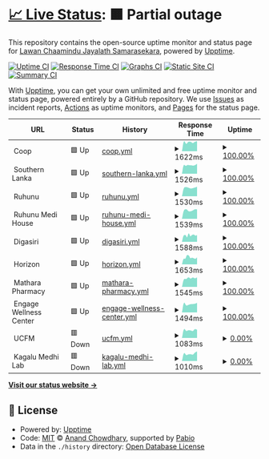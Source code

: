 # [📈 Live Status](https://DARKDRAGON-LK.github.io/ServerMonitor): <!--live status--> **🟧 Partial outage**

This repository contains the open-source uptime monitor and status page for [Lawan Chaamindu Jayalath Samarasekara](lawanchaamindu.live), powered by [Upptime](https://github.com/upptime/upptime).

[![Uptime CI](https://github.com/DARKDRAGON-LK/ServerMonitor/workflows/Uptime%20CI/badge.svg)](https://github.com/DARKDRAGON-LK/ServerMonitor/actions?query=workflow%3A%22Uptime+CI%22)
[![Response Time CI](https://github.com/DARKDRAGON-LK/ServerMonitor/workflows/Response%20Time%20CI/badge.svg)](https://github.com/DARKDRAGON-LK/ServerMonitor/actions?query=workflow%3A%22Response+Time+CI%22)
[![Graphs CI](https://github.com/DARKDRAGON-LK/ServerMonitor/workflows/Graphs%20CI/badge.svg)](https://github.com/DARKDRAGON-LK/ServerMonitor/actions?query=workflow%3A%22Graphs+CI%22)
[![Static Site CI](https://github.com/DARKDRAGON-LK/ServerMonitor/workflows/Static%20Site%20CI/badge.svg)](https://github.com/DARKDRAGON-LK/ServerMonitor/actions?query=workflow%3A%22Static+Site+CI%22)
[![Summary CI](https://github.com/DARKDRAGON-LK/ServerMonitor/workflows/Summary%20CI/badge.svg)](https://github.com/DARKDRAGON-LK/ServerMonitor/actions?query=workflow%3A%22Summary+CI%22)

With [Upptime](https://upptime.js.org), you can get your own unlimited and free uptime monitor and status page, powered entirely by a GitHub repository. We use [Issues](https://github.com/DARKDRAGON-LK/ServerMonitor/issues) as incident reports, [Actions](https://github.com/DARKDRAGON-LK/ServerMonitor/actions) as uptime monitors, and [Pages](https://DARKDRAGON-LK.github.io/ServerMonitor) for the status page.

<!--start: status pages-->
<!-- This summary is generated by Upptime (https://github.com/upptime/upptime) -->
<!-- Do not edit this manually, your changes will be overwritten -->
<!-- prettier-ignore -->
| URL | Status | History | Response Time | Uptime |
| --- | ------ | ------- | ------------- | ------ |
| <img alt="" src="https://icons.duckduckgo.com/ip3/null.ico" height="13"> Coop | 🟩 Up | [coop.yml](https://github.com/DARKDRAGON-LK/ServerMonitor/commits/HEAD/history/coop.yml) | <details><summary><img alt="Response time graph" src="./graphs/coop/response-time-week.png" height="20"> 1622ms</summary><br><a href="https://DARKDRAGON-LK.github.io/ServerMonitor/history/coop"><img alt="Response time 1462" src="https://img.shields.io/endpoint?url=https%3A%2F%2Fraw.githubusercontent.com%2FDARKDRAGON-LK%2FServerMonitor%2FHEAD%2Fapi%2Fcoop%2Fresponse-time.json"></a><br><a href="https://DARKDRAGON-LK.github.io/ServerMonitor/history/coop"><img alt="24-hour response time 1798" src="https://img.shields.io/endpoint?url=https%3A%2F%2Fraw.githubusercontent.com%2FDARKDRAGON-LK%2FServerMonitor%2FHEAD%2Fapi%2Fcoop%2Fresponse-time-day.json"></a><br><a href="https://DARKDRAGON-LK.github.io/ServerMonitor/history/coop"><img alt="7-day response time 1622" src="https://img.shields.io/endpoint?url=https%3A%2F%2Fraw.githubusercontent.com%2FDARKDRAGON-LK%2FServerMonitor%2FHEAD%2Fapi%2Fcoop%2Fresponse-time-week.json"></a><br><a href="https://DARKDRAGON-LK.github.io/ServerMonitor/history/coop"><img alt="30-day response time 1537" src="https://img.shields.io/endpoint?url=https%3A%2F%2Fraw.githubusercontent.com%2FDARKDRAGON-LK%2FServerMonitor%2FHEAD%2Fapi%2Fcoop%2Fresponse-time-month.json"></a><br><a href="https://DARKDRAGON-LK.github.io/ServerMonitor/history/coop"><img alt="1-year response time 1462" src="https://img.shields.io/endpoint?url=https%3A%2F%2Fraw.githubusercontent.com%2FDARKDRAGON-LK%2FServerMonitor%2FHEAD%2Fapi%2Fcoop%2Fresponse-time-year.json"></a></details> | <details><summary><a href="https://DARKDRAGON-LK.github.io/ServerMonitor/history/coop">100.00%</a></summary><a href="https://DARKDRAGON-LK.github.io/ServerMonitor/history/coop"><img alt="All-time uptime 99.87%" src="https://img.shields.io/endpoint?url=https%3A%2F%2Fraw.githubusercontent.com%2FDARKDRAGON-LK%2FServerMonitor%2FHEAD%2Fapi%2Fcoop%2Fuptime.json"></a><br><a href="https://DARKDRAGON-LK.github.io/ServerMonitor/history/coop"><img alt="24-hour uptime 100.00%" src="https://img.shields.io/endpoint?url=https%3A%2F%2Fraw.githubusercontent.com%2FDARKDRAGON-LK%2FServerMonitor%2FHEAD%2Fapi%2Fcoop%2Fuptime-day.json"></a><br><a href="https://DARKDRAGON-LK.github.io/ServerMonitor/history/coop"><img alt="7-day uptime 100.00%" src="https://img.shields.io/endpoint?url=https%3A%2F%2Fraw.githubusercontent.com%2FDARKDRAGON-LK%2FServerMonitor%2FHEAD%2Fapi%2Fcoop%2Fuptime-week.json"></a><br><a href="https://DARKDRAGON-LK.github.io/ServerMonitor/history/coop"><img alt="30-day uptime 99.83%" src="https://img.shields.io/endpoint?url=https%3A%2F%2Fraw.githubusercontent.com%2FDARKDRAGON-LK%2FServerMonitor%2FHEAD%2Fapi%2Fcoop%2Fuptime-month.json"></a><br><a href="https://DARKDRAGON-LK.github.io/ServerMonitor/history/coop"><img alt="1-year uptime 99.87%" src="https://img.shields.io/endpoint?url=https%3A%2F%2Fraw.githubusercontent.com%2FDARKDRAGON-LK%2FServerMonitor%2FHEAD%2Fapi%2Fcoop%2Fuptime-year.json"></a></details>
| <img alt="" src="https://icons.duckduckgo.com/ip3/null.ico" height="13"> Southern Lanka | 🟩 Up | [southern-lanka.yml](https://github.com/DARKDRAGON-LK/ServerMonitor/commits/HEAD/history/southern-lanka.yml) | <details><summary><img alt="Response time graph" src="./graphs/southern-lanka/response-time-week.png" height="20"> 1526ms</summary><br><a href="https://DARKDRAGON-LK.github.io/ServerMonitor/history/southern-lanka"><img alt="Response time 1529" src="https://img.shields.io/endpoint?url=https%3A%2F%2Fraw.githubusercontent.com%2FDARKDRAGON-LK%2FServerMonitor%2FHEAD%2Fapi%2Fsouthern-lanka%2Fresponse-time.json"></a><br><a href="https://DARKDRAGON-LK.github.io/ServerMonitor/history/southern-lanka"><img alt="24-hour response time 1764" src="https://img.shields.io/endpoint?url=https%3A%2F%2Fraw.githubusercontent.com%2FDARKDRAGON-LK%2FServerMonitor%2FHEAD%2Fapi%2Fsouthern-lanka%2Fresponse-time-day.json"></a><br><a href="https://DARKDRAGON-LK.github.io/ServerMonitor/history/southern-lanka"><img alt="7-day response time 1526" src="https://img.shields.io/endpoint?url=https%3A%2F%2Fraw.githubusercontent.com%2FDARKDRAGON-LK%2FServerMonitor%2FHEAD%2Fapi%2Fsouthern-lanka%2Fresponse-time-week.json"></a><br><a href="https://DARKDRAGON-LK.github.io/ServerMonitor/history/southern-lanka"><img alt="30-day response time 1566" src="https://img.shields.io/endpoint?url=https%3A%2F%2Fraw.githubusercontent.com%2FDARKDRAGON-LK%2FServerMonitor%2FHEAD%2Fapi%2Fsouthern-lanka%2Fresponse-time-month.json"></a><br><a href="https://DARKDRAGON-LK.github.io/ServerMonitor/history/southern-lanka"><img alt="1-year response time 1529" src="https://img.shields.io/endpoint?url=https%3A%2F%2Fraw.githubusercontent.com%2FDARKDRAGON-LK%2FServerMonitor%2FHEAD%2Fapi%2Fsouthern-lanka%2Fresponse-time-year.json"></a></details> | <details><summary><a href="https://DARKDRAGON-LK.github.io/ServerMonitor/history/southern-lanka">100.00%</a></summary><a href="https://DARKDRAGON-LK.github.io/ServerMonitor/history/southern-lanka"><img alt="All-time uptime 99.79%" src="https://img.shields.io/endpoint?url=https%3A%2F%2Fraw.githubusercontent.com%2FDARKDRAGON-LK%2FServerMonitor%2FHEAD%2Fapi%2Fsouthern-lanka%2Fuptime.json"></a><br><a href="https://DARKDRAGON-LK.github.io/ServerMonitor/history/southern-lanka"><img alt="24-hour uptime 100.00%" src="https://img.shields.io/endpoint?url=https%3A%2F%2Fraw.githubusercontent.com%2FDARKDRAGON-LK%2FServerMonitor%2FHEAD%2Fapi%2Fsouthern-lanka%2Fuptime-day.json"></a><br><a href="https://DARKDRAGON-LK.github.io/ServerMonitor/history/southern-lanka"><img alt="7-day uptime 100.00%" src="https://img.shields.io/endpoint?url=https%3A%2F%2Fraw.githubusercontent.com%2FDARKDRAGON-LK%2FServerMonitor%2FHEAD%2Fapi%2Fsouthern-lanka%2Fuptime-week.json"></a><br><a href="https://DARKDRAGON-LK.github.io/ServerMonitor/history/southern-lanka"><img alt="30-day uptime 99.95%" src="https://img.shields.io/endpoint?url=https%3A%2F%2Fraw.githubusercontent.com%2FDARKDRAGON-LK%2FServerMonitor%2FHEAD%2Fapi%2Fsouthern-lanka%2Fuptime-month.json"></a><br><a href="https://DARKDRAGON-LK.github.io/ServerMonitor/history/southern-lanka"><img alt="1-year uptime 99.79%" src="https://img.shields.io/endpoint?url=https%3A%2F%2Fraw.githubusercontent.com%2FDARKDRAGON-LK%2FServerMonitor%2FHEAD%2Fapi%2Fsouthern-lanka%2Fuptime-year.json"></a></details>
| <img alt="" src="https://icons.duckduckgo.com/ip3/null.ico" height="13"> Ruhunu | 🟩 Up | [ruhunu.yml](https://github.com/DARKDRAGON-LK/ServerMonitor/commits/HEAD/history/ruhunu.yml) | <details><summary><img alt="Response time graph" src="./graphs/ruhunu/response-time-week.png" height="20"> 1530ms</summary><br><a href="https://DARKDRAGON-LK.github.io/ServerMonitor/history/ruhunu"><img alt="Response time 1645" src="https://img.shields.io/endpoint?url=https%3A%2F%2Fraw.githubusercontent.com%2FDARKDRAGON-LK%2FServerMonitor%2FHEAD%2Fapi%2Fruhunu%2Fresponse-time.json"></a><br><a href="https://DARKDRAGON-LK.github.io/ServerMonitor/history/ruhunu"><img alt="24-hour response time 1698" src="https://img.shields.io/endpoint?url=https%3A%2F%2Fraw.githubusercontent.com%2FDARKDRAGON-LK%2FServerMonitor%2FHEAD%2Fapi%2Fruhunu%2Fresponse-time-day.json"></a><br><a href="https://DARKDRAGON-LK.github.io/ServerMonitor/history/ruhunu"><img alt="7-day response time 1530" src="https://img.shields.io/endpoint?url=https%3A%2F%2Fraw.githubusercontent.com%2FDARKDRAGON-LK%2FServerMonitor%2FHEAD%2Fapi%2Fruhunu%2Fresponse-time-week.json"></a><br><a href="https://DARKDRAGON-LK.github.io/ServerMonitor/history/ruhunu"><img alt="30-day response time 2076" src="https://img.shields.io/endpoint?url=https%3A%2F%2Fraw.githubusercontent.com%2FDARKDRAGON-LK%2FServerMonitor%2FHEAD%2Fapi%2Fruhunu%2Fresponse-time-month.json"></a><br><a href="https://DARKDRAGON-LK.github.io/ServerMonitor/history/ruhunu"><img alt="1-year response time 1645" src="https://img.shields.io/endpoint?url=https%3A%2F%2Fraw.githubusercontent.com%2FDARKDRAGON-LK%2FServerMonitor%2FHEAD%2Fapi%2Fruhunu%2Fresponse-time-year.json"></a></details> | <details><summary><a href="https://DARKDRAGON-LK.github.io/ServerMonitor/history/ruhunu">100.00%</a></summary><a href="https://DARKDRAGON-LK.github.io/ServerMonitor/history/ruhunu"><img alt="All-time uptime 99.91%" src="https://img.shields.io/endpoint?url=https%3A%2F%2Fraw.githubusercontent.com%2FDARKDRAGON-LK%2FServerMonitor%2FHEAD%2Fapi%2Fruhunu%2Fuptime.json"></a><br><a href="https://DARKDRAGON-LK.github.io/ServerMonitor/history/ruhunu"><img alt="24-hour uptime 100.00%" src="https://img.shields.io/endpoint?url=https%3A%2F%2Fraw.githubusercontent.com%2FDARKDRAGON-LK%2FServerMonitor%2FHEAD%2Fapi%2Fruhunu%2Fuptime-day.json"></a><br><a href="https://DARKDRAGON-LK.github.io/ServerMonitor/history/ruhunu"><img alt="7-day uptime 100.00%" src="https://img.shields.io/endpoint?url=https%3A%2F%2Fraw.githubusercontent.com%2FDARKDRAGON-LK%2FServerMonitor%2FHEAD%2Fapi%2Fruhunu%2Fuptime-week.json"></a><br><a href="https://DARKDRAGON-LK.github.io/ServerMonitor/history/ruhunu"><img alt="30-day uptime 99.82%" src="https://img.shields.io/endpoint?url=https%3A%2F%2Fraw.githubusercontent.com%2FDARKDRAGON-LK%2FServerMonitor%2FHEAD%2Fapi%2Fruhunu%2Fuptime-month.json"></a><br><a href="https://DARKDRAGON-LK.github.io/ServerMonitor/history/ruhunu"><img alt="1-year uptime 99.91%" src="https://img.shields.io/endpoint?url=https%3A%2F%2Fraw.githubusercontent.com%2FDARKDRAGON-LK%2FServerMonitor%2FHEAD%2Fapi%2Fruhunu%2Fuptime-year.json"></a></details>
| <img alt="" src="https://icons.duckduckgo.com/ip3/null.ico" height="13"> Ruhunu Medi House | 🟩 Up | [ruhunu-medi-house.yml](https://github.com/DARKDRAGON-LK/ServerMonitor/commits/HEAD/history/ruhunu-medi-house.yml) | <details><summary><img alt="Response time graph" src="./graphs/ruhunu-medi-house/response-time-week.png" height="20"> 1539ms</summary><br><a href="https://DARKDRAGON-LK.github.io/ServerMonitor/history/ruhunu-medi-house"><img alt="Response time 1526" src="https://img.shields.io/endpoint?url=https%3A%2F%2Fraw.githubusercontent.com%2FDARKDRAGON-LK%2FServerMonitor%2FHEAD%2Fapi%2Fruhunu-medi-house%2Fresponse-time.json"></a><br><a href="https://DARKDRAGON-LK.github.io/ServerMonitor/history/ruhunu-medi-house"><img alt="24-hour response time 1686" src="https://img.shields.io/endpoint?url=https%3A%2F%2Fraw.githubusercontent.com%2FDARKDRAGON-LK%2FServerMonitor%2FHEAD%2Fapi%2Fruhunu-medi-house%2Fresponse-time-day.json"></a><br><a href="https://DARKDRAGON-LK.github.io/ServerMonitor/history/ruhunu-medi-house"><img alt="7-day response time 1539" src="https://img.shields.io/endpoint?url=https%3A%2F%2Fraw.githubusercontent.com%2FDARKDRAGON-LK%2FServerMonitor%2FHEAD%2Fapi%2Fruhunu-medi-house%2Fresponse-time-week.json"></a><br><a href="https://DARKDRAGON-LK.github.io/ServerMonitor/history/ruhunu-medi-house"><img alt="30-day response time 1583" src="https://img.shields.io/endpoint?url=https%3A%2F%2Fraw.githubusercontent.com%2FDARKDRAGON-LK%2FServerMonitor%2FHEAD%2Fapi%2Fruhunu-medi-house%2Fresponse-time-month.json"></a><br><a href="https://DARKDRAGON-LK.github.io/ServerMonitor/history/ruhunu-medi-house"><img alt="1-year response time 1526" src="https://img.shields.io/endpoint?url=https%3A%2F%2Fraw.githubusercontent.com%2FDARKDRAGON-LK%2FServerMonitor%2FHEAD%2Fapi%2Fruhunu-medi-house%2Fresponse-time-year.json"></a></details> | <details><summary><a href="https://DARKDRAGON-LK.github.io/ServerMonitor/history/ruhunu-medi-house">100.00%</a></summary><a href="https://DARKDRAGON-LK.github.io/ServerMonitor/history/ruhunu-medi-house"><img alt="All-time uptime 99.91%" src="https://img.shields.io/endpoint?url=https%3A%2F%2Fraw.githubusercontent.com%2FDARKDRAGON-LK%2FServerMonitor%2FHEAD%2Fapi%2Fruhunu-medi-house%2Fuptime.json"></a><br><a href="https://DARKDRAGON-LK.github.io/ServerMonitor/history/ruhunu-medi-house"><img alt="24-hour uptime 100.00%" src="https://img.shields.io/endpoint?url=https%3A%2F%2Fraw.githubusercontent.com%2FDARKDRAGON-LK%2FServerMonitor%2FHEAD%2Fapi%2Fruhunu-medi-house%2Fuptime-day.json"></a><br><a href="https://DARKDRAGON-LK.github.io/ServerMonitor/history/ruhunu-medi-house"><img alt="7-day uptime 100.00%" src="https://img.shields.io/endpoint?url=https%3A%2F%2Fraw.githubusercontent.com%2FDARKDRAGON-LK%2FServerMonitor%2FHEAD%2Fapi%2Fruhunu-medi-house%2Fuptime-week.json"></a><br><a href="https://DARKDRAGON-LK.github.io/ServerMonitor/history/ruhunu-medi-house"><img alt="30-day uptime 99.82%" src="https://img.shields.io/endpoint?url=https%3A%2F%2Fraw.githubusercontent.com%2FDARKDRAGON-LK%2FServerMonitor%2FHEAD%2Fapi%2Fruhunu-medi-house%2Fuptime-month.json"></a><br><a href="https://DARKDRAGON-LK.github.io/ServerMonitor/history/ruhunu-medi-house"><img alt="1-year uptime 99.91%" src="https://img.shields.io/endpoint?url=https%3A%2F%2Fraw.githubusercontent.com%2FDARKDRAGON-LK%2FServerMonitor%2FHEAD%2Fapi%2Fruhunu-medi-house%2Fuptime-year.json"></a></details>
| <img alt="" src="https://icons.duckduckgo.com/ip3/null.ico" height="13"> Digasiri | 🟩 Up | [digasiri.yml](https://github.com/DARKDRAGON-LK/ServerMonitor/commits/HEAD/history/digasiri.yml) | <details><summary><img alt="Response time graph" src="./graphs/digasiri/response-time-week.png" height="20"> 1588ms</summary><br><a href="https://DARKDRAGON-LK.github.io/ServerMonitor/history/digasiri"><img alt="Response time 1514" src="https://img.shields.io/endpoint?url=https%3A%2F%2Fraw.githubusercontent.com%2FDARKDRAGON-LK%2FServerMonitor%2FHEAD%2Fapi%2Fdigasiri%2Fresponse-time.json"></a><br><a href="https://DARKDRAGON-LK.github.io/ServerMonitor/history/digasiri"><img alt="24-hour response time 1644" src="https://img.shields.io/endpoint?url=https%3A%2F%2Fraw.githubusercontent.com%2FDARKDRAGON-LK%2FServerMonitor%2FHEAD%2Fapi%2Fdigasiri%2Fresponse-time-day.json"></a><br><a href="https://DARKDRAGON-LK.github.io/ServerMonitor/history/digasiri"><img alt="7-day response time 1588" src="https://img.shields.io/endpoint?url=https%3A%2F%2Fraw.githubusercontent.com%2FDARKDRAGON-LK%2FServerMonitor%2FHEAD%2Fapi%2Fdigasiri%2Fresponse-time-week.json"></a><br><a href="https://DARKDRAGON-LK.github.io/ServerMonitor/history/digasiri"><img alt="30-day response time 1596" src="https://img.shields.io/endpoint?url=https%3A%2F%2Fraw.githubusercontent.com%2FDARKDRAGON-LK%2FServerMonitor%2FHEAD%2Fapi%2Fdigasiri%2Fresponse-time-month.json"></a><br><a href="https://DARKDRAGON-LK.github.io/ServerMonitor/history/digasiri"><img alt="1-year response time 1514" src="https://img.shields.io/endpoint?url=https%3A%2F%2Fraw.githubusercontent.com%2FDARKDRAGON-LK%2FServerMonitor%2FHEAD%2Fapi%2Fdigasiri%2Fresponse-time-year.json"></a></details> | <details><summary><a href="https://DARKDRAGON-LK.github.io/ServerMonitor/history/digasiri">100.00%</a></summary><a href="https://DARKDRAGON-LK.github.io/ServerMonitor/history/digasiri"><img alt="All-time uptime 99.84%" src="https://img.shields.io/endpoint?url=https%3A%2F%2Fraw.githubusercontent.com%2FDARKDRAGON-LK%2FServerMonitor%2FHEAD%2Fapi%2Fdigasiri%2Fuptime.json"></a><br><a href="https://DARKDRAGON-LK.github.io/ServerMonitor/history/digasiri"><img alt="24-hour uptime 100.00%" src="https://img.shields.io/endpoint?url=https%3A%2F%2Fraw.githubusercontent.com%2FDARKDRAGON-LK%2FServerMonitor%2FHEAD%2Fapi%2Fdigasiri%2Fuptime-day.json"></a><br><a href="https://DARKDRAGON-LK.github.io/ServerMonitor/history/digasiri"><img alt="7-day uptime 100.00%" src="https://img.shields.io/endpoint?url=https%3A%2F%2Fraw.githubusercontent.com%2FDARKDRAGON-LK%2FServerMonitor%2FHEAD%2Fapi%2Fdigasiri%2Fuptime-week.json"></a><br><a href="https://DARKDRAGON-LK.github.io/ServerMonitor/history/digasiri"><img alt="30-day uptime 99.95%" src="https://img.shields.io/endpoint?url=https%3A%2F%2Fraw.githubusercontent.com%2FDARKDRAGON-LK%2FServerMonitor%2FHEAD%2Fapi%2Fdigasiri%2Fuptime-month.json"></a><br><a href="https://DARKDRAGON-LK.github.io/ServerMonitor/history/digasiri"><img alt="1-year uptime 99.84%" src="https://img.shields.io/endpoint?url=https%3A%2F%2Fraw.githubusercontent.com%2FDARKDRAGON-LK%2FServerMonitor%2FHEAD%2Fapi%2Fdigasiri%2Fuptime-year.json"></a></details>
| <img alt="" src="https://icons.duckduckgo.com/ip3/null.ico" height="13"> Horizon | 🟩 Up | [horizon.yml](https://github.com/DARKDRAGON-LK/ServerMonitor/commits/HEAD/history/horizon.yml) | <details><summary><img alt="Response time graph" src="./graphs/horizon/response-time-week.png" height="20"> 1653ms</summary><br><a href="https://DARKDRAGON-LK.github.io/ServerMonitor/history/horizon"><img alt="Response time 1447" src="https://img.shields.io/endpoint?url=https%3A%2F%2Fraw.githubusercontent.com%2FDARKDRAGON-LK%2FServerMonitor%2FHEAD%2Fapi%2Fhorizon%2Fresponse-time.json"></a><br><a href="https://DARKDRAGON-LK.github.io/ServerMonitor/history/horizon"><img alt="24-hour response time 1685" src="https://img.shields.io/endpoint?url=https%3A%2F%2Fraw.githubusercontent.com%2FDARKDRAGON-LK%2FServerMonitor%2FHEAD%2Fapi%2Fhorizon%2Fresponse-time-day.json"></a><br><a href="https://DARKDRAGON-LK.github.io/ServerMonitor/history/horizon"><img alt="7-day response time 1653" src="https://img.shields.io/endpoint?url=https%3A%2F%2Fraw.githubusercontent.com%2FDARKDRAGON-LK%2FServerMonitor%2FHEAD%2Fapi%2Fhorizon%2Fresponse-time-week.json"></a><br><a href="https://DARKDRAGON-LK.github.io/ServerMonitor/history/horizon"><img alt="30-day response time 1595" src="https://img.shields.io/endpoint?url=https%3A%2F%2Fraw.githubusercontent.com%2FDARKDRAGON-LK%2FServerMonitor%2FHEAD%2Fapi%2Fhorizon%2Fresponse-time-month.json"></a><br><a href="https://DARKDRAGON-LK.github.io/ServerMonitor/history/horizon"><img alt="1-year response time 1447" src="https://img.shields.io/endpoint?url=https%3A%2F%2Fraw.githubusercontent.com%2FDARKDRAGON-LK%2FServerMonitor%2FHEAD%2Fapi%2Fhorizon%2Fresponse-time-year.json"></a></details> | <details><summary><a href="https://DARKDRAGON-LK.github.io/ServerMonitor/history/horizon">100.00%</a></summary><a href="https://DARKDRAGON-LK.github.io/ServerMonitor/history/horizon"><img alt="All-time uptime 99.84%" src="https://img.shields.io/endpoint?url=https%3A%2F%2Fraw.githubusercontent.com%2FDARKDRAGON-LK%2FServerMonitor%2FHEAD%2Fapi%2Fhorizon%2Fuptime.json"></a><br><a href="https://DARKDRAGON-LK.github.io/ServerMonitor/history/horizon"><img alt="24-hour uptime 100.00%" src="https://img.shields.io/endpoint?url=https%3A%2F%2Fraw.githubusercontent.com%2FDARKDRAGON-LK%2FServerMonitor%2FHEAD%2Fapi%2Fhorizon%2Fuptime-day.json"></a><br><a href="https://DARKDRAGON-LK.github.io/ServerMonitor/history/horizon"><img alt="7-day uptime 100.00%" src="https://img.shields.io/endpoint?url=https%3A%2F%2Fraw.githubusercontent.com%2FDARKDRAGON-LK%2FServerMonitor%2FHEAD%2Fapi%2Fhorizon%2Fuptime-week.json"></a><br><a href="https://DARKDRAGON-LK.github.io/ServerMonitor/history/horizon"><img alt="30-day uptime 99.95%" src="https://img.shields.io/endpoint?url=https%3A%2F%2Fraw.githubusercontent.com%2FDARKDRAGON-LK%2FServerMonitor%2FHEAD%2Fapi%2Fhorizon%2Fuptime-month.json"></a><br><a href="https://DARKDRAGON-LK.github.io/ServerMonitor/history/horizon"><img alt="1-year uptime 99.84%" src="https://img.shields.io/endpoint?url=https%3A%2F%2Fraw.githubusercontent.com%2FDARKDRAGON-LK%2FServerMonitor%2FHEAD%2Fapi%2Fhorizon%2Fuptime-year.json"></a></details>
| <img alt="" src="https://icons.duckduckgo.com/ip3/null.ico" height="13"> Mathara Pharmacy | 🟩 Up | [mathara-pharmacy.yml](https://github.com/DARKDRAGON-LK/ServerMonitor/commits/HEAD/history/mathara-pharmacy.yml) | <details><summary><img alt="Response time graph" src="./graphs/mathara-pharmacy/response-time-week.png" height="20"> 1545ms</summary><br><a href="https://DARKDRAGON-LK.github.io/ServerMonitor/history/mathara-pharmacy"><img alt="Response time 1516" src="https://img.shields.io/endpoint?url=https%3A%2F%2Fraw.githubusercontent.com%2FDARKDRAGON-LK%2FServerMonitor%2FHEAD%2Fapi%2Fmathara-pharmacy%2Fresponse-time.json"></a><br><a href="https://DARKDRAGON-LK.github.io/ServerMonitor/history/mathara-pharmacy"><img alt="24-hour response time 1688" src="https://img.shields.io/endpoint?url=https%3A%2F%2Fraw.githubusercontent.com%2FDARKDRAGON-LK%2FServerMonitor%2FHEAD%2Fapi%2Fmathara-pharmacy%2Fresponse-time-day.json"></a><br><a href="https://DARKDRAGON-LK.github.io/ServerMonitor/history/mathara-pharmacy"><img alt="7-day response time 1545" src="https://img.shields.io/endpoint?url=https%3A%2F%2Fraw.githubusercontent.com%2FDARKDRAGON-LK%2FServerMonitor%2FHEAD%2Fapi%2Fmathara-pharmacy%2Fresponse-time-week.json"></a><br><a href="https://DARKDRAGON-LK.github.io/ServerMonitor/history/mathara-pharmacy"><img alt="30-day response time 1738" src="https://img.shields.io/endpoint?url=https%3A%2F%2Fraw.githubusercontent.com%2FDARKDRAGON-LK%2FServerMonitor%2FHEAD%2Fapi%2Fmathara-pharmacy%2Fresponse-time-month.json"></a><br><a href="https://DARKDRAGON-LK.github.io/ServerMonitor/history/mathara-pharmacy"><img alt="1-year response time 1516" src="https://img.shields.io/endpoint?url=https%3A%2F%2Fraw.githubusercontent.com%2FDARKDRAGON-LK%2FServerMonitor%2FHEAD%2Fapi%2Fmathara-pharmacy%2Fresponse-time-year.json"></a></details> | <details><summary><a href="https://DARKDRAGON-LK.github.io/ServerMonitor/history/mathara-pharmacy">100.00%</a></summary><a href="https://DARKDRAGON-LK.github.io/ServerMonitor/history/mathara-pharmacy"><img alt="All-time uptime 99.91%" src="https://img.shields.io/endpoint?url=https%3A%2F%2Fraw.githubusercontent.com%2FDARKDRAGON-LK%2FServerMonitor%2FHEAD%2Fapi%2Fmathara-pharmacy%2Fuptime.json"></a><br><a href="https://DARKDRAGON-LK.github.io/ServerMonitor/history/mathara-pharmacy"><img alt="24-hour uptime 100.00%" src="https://img.shields.io/endpoint?url=https%3A%2F%2Fraw.githubusercontent.com%2FDARKDRAGON-LK%2FServerMonitor%2FHEAD%2Fapi%2Fmathara-pharmacy%2Fuptime-day.json"></a><br><a href="https://DARKDRAGON-LK.github.io/ServerMonitor/history/mathara-pharmacy"><img alt="7-day uptime 100.00%" src="https://img.shields.io/endpoint?url=https%3A%2F%2Fraw.githubusercontent.com%2FDARKDRAGON-LK%2FServerMonitor%2FHEAD%2Fapi%2Fmathara-pharmacy%2Fuptime-week.json"></a><br><a href="https://DARKDRAGON-LK.github.io/ServerMonitor/history/mathara-pharmacy"><img alt="30-day uptime 99.82%" src="https://img.shields.io/endpoint?url=https%3A%2F%2Fraw.githubusercontent.com%2FDARKDRAGON-LK%2FServerMonitor%2FHEAD%2Fapi%2Fmathara-pharmacy%2Fuptime-month.json"></a><br><a href="https://DARKDRAGON-LK.github.io/ServerMonitor/history/mathara-pharmacy"><img alt="1-year uptime 99.91%" src="https://img.shields.io/endpoint?url=https%3A%2F%2Fraw.githubusercontent.com%2FDARKDRAGON-LK%2FServerMonitor%2FHEAD%2Fapi%2Fmathara-pharmacy%2Fuptime-year.json"></a></details>
| <img alt="" src="https://icons.duckduckgo.com/ip3/null.ico" height="13"> Engage Wellness Center | 🟩 Up | [engage-wellness-center.yml](https://github.com/DARKDRAGON-LK/ServerMonitor/commits/HEAD/history/engage-wellness-center.yml) | <details><summary><img alt="Response time graph" src="./graphs/engage-wellness-center/response-time-week.png" height="20"> 1494ms</summary><br><a href="https://DARKDRAGON-LK.github.io/ServerMonitor/history/engage-wellness-center"><img alt="Response time 1411" src="https://img.shields.io/endpoint?url=https%3A%2F%2Fraw.githubusercontent.com%2FDARKDRAGON-LK%2FServerMonitor%2FHEAD%2Fapi%2Fengage-wellness-center%2Fresponse-time.json"></a><br><a href="https://DARKDRAGON-LK.github.io/ServerMonitor/history/engage-wellness-center"><img alt="24-hour response time 1701" src="https://img.shields.io/endpoint?url=https%3A%2F%2Fraw.githubusercontent.com%2FDARKDRAGON-LK%2FServerMonitor%2FHEAD%2Fapi%2Fengage-wellness-center%2Fresponse-time-day.json"></a><br><a href="https://DARKDRAGON-LK.github.io/ServerMonitor/history/engage-wellness-center"><img alt="7-day response time 1494" src="https://img.shields.io/endpoint?url=https%3A%2F%2Fraw.githubusercontent.com%2FDARKDRAGON-LK%2FServerMonitor%2FHEAD%2Fapi%2Fengage-wellness-center%2Fresponse-time-week.json"></a><br><a href="https://DARKDRAGON-LK.github.io/ServerMonitor/history/engage-wellness-center"><img alt="30-day response time 1539" src="https://img.shields.io/endpoint?url=https%3A%2F%2Fraw.githubusercontent.com%2FDARKDRAGON-LK%2FServerMonitor%2FHEAD%2Fapi%2Fengage-wellness-center%2Fresponse-time-month.json"></a><br><a href="https://DARKDRAGON-LK.github.io/ServerMonitor/history/engage-wellness-center"><img alt="1-year response time 1411" src="https://img.shields.io/endpoint?url=https%3A%2F%2Fraw.githubusercontent.com%2FDARKDRAGON-LK%2FServerMonitor%2FHEAD%2Fapi%2Fengage-wellness-center%2Fresponse-time-year.json"></a></details> | <details><summary><a href="https://DARKDRAGON-LK.github.io/ServerMonitor/history/engage-wellness-center">100.00%</a></summary><a href="https://DARKDRAGON-LK.github.io/ServerMonitor/history/engage-wellness-center"><img alt="All-time uptime 99.99%" src="https://img.shields.io/endpoint?url=https%3A%2F%2Fraw.githubusercontent.com%2FDARKDRAGON-LK%2FServerMonitor%2FHEAD%2Fapi%2Fengage-wellness-center%2Fuptime.json"></a><br><a href="https://DARKDRAGON-LK.github.io/ServerMonitor/history/engage-wellness-center"><img alt="24-hour uptime 100.00%" src="https://img.shields.io/endpoint?url=https%3A%2F%2Fraw.githubusercontent.com%2FDARKDRAGON-LK%2FServerMonitor%2FHEAD%2Fapi%2Fengage-wellness-center%2Fuptime-day.json"></a><br><a href="https://DARKDRAGON-LK.github.io/ServerMonitor/history/engage-wellness-center"><img alt="7-day uptime 100.00%" src="https://img.shields.io/endpoint?url=https%3A%2F%2Fraw.githubusercontent.com%2FDARKDRAGON-LK%2FServerMonitor%2FHEAD%2Fapi%2Fengage-wellness-center%2Fuptime-week.json"></a><br><a href="https://DARKDRAGON-LK.github.io/ServerMonitor/history/engage-wellness-center"><img alt="30-day uptime 100.00%" src="https://img.shields.io/endpoint?url=https%3A%2F%2Fraw.githubusercontent.com%2FDARKDRAGON-LK%2FServerMonitor%2FHEAD%2Fapi%2Fengage-wellness-center%2Fuptime-month.json"></a><br><a href="https://DARKDRAGON-LK.github.io/ServerMonitor/history/engage-wellness-center"><img alt="1-year uptime 99.99%" src="https://img.shields.io/endpoint?url=https%3A%2F%2Fraw.githubusercontent.com%2FDARKDRAGON-LK%2FServerMonitor%2FHEAD%2Fapi%2Fengage-wellness-center%2Fuptime-year.json"></a></details>
| <img alt="" src="https://icons.duckduckgo.com/ip3/null.ico" height="13"> UCFM | 🟥 Down | [ucfm.yml](https://github.com/DARKDRAGON-LK/ServerMonitor/commits/HEAD/history/ucfm.yml) | <details><summary><img alt="Response time graph" src="./graphs/ucfm/response-time-week.png" height="20"> 1083ms</summary><br><a href="https://DARKDRAGON-LK.github.io/ServerMonitor/history/ucfm"><img alt="Response time 1204" src="https://img.shields.io/endpoint?url=https%3A%2F%2Fraw.githubusercontent.com%2FDARKDRAGON-LK%2FServerMonitor%2FHEAD%2Fapi%2Fucfm%2Fresponse-time.json"></a><br><a href="https://DARKDRAGON-LK.github.io/ServerMonitor/history/ucfm"><img alt="24-hour response time 1133" src="https://img.shields.io/endpoint?url=https%3A%2F%2Fraw.githubusercontent.com%2FDARKDRAGON-LK%2FServerMonitor%2FHEAD%2Fapi%2Fucfm%2Fresponse-time-day.json"></a><br><a href="https://DARKDRAGON-LK.github.io/ServerMonitor/history/ucfm"><img alt="7-day response time 1083" src="https://img.shields.io/endpoint?url=https%3A%2F%2Fraw.githubusercontent.com%2FDARKDRAGON-LK%2FServerMonitor%2FHEAD%2Fapi%2Fucfm%2Fresponse-time-week.json"></a><br><a href="https://DARKDRAGON-LK.github.io/ServerMonitor/history/ucfm"><img alt="30-day response time 1107" src="https://img.shields.io/endpoint?url=https%3A%2F%2Fraw.githubusercontent.com%2FDARKDRAGON-LK%2FServerMonitor%2FHEAD%2Fapi%2Fucfm%2Fresponse-time-month.json"></a><br><a href="https://DARKDRAGON-LK.github.io/ServerMonitor/history/ucfm"><img alt="1-year response time 1204" src="https://img.shields.io/endpoint?url=https%3A%2F%2Fraw.githubusercontent.com%2FDARKDRAGON-LK%2FServerMonitor%2FHEAD%2Fapi%2Fucfm%2Fresponse-time-year.json"></a></details> | <details><summary><a href="https://DARKDRAGON-LK.github.io/ServerMonitor/history/ucfm">0.00%</a></summary><a href="https://DARKDRAGON-LK.github.io/ServerMonitor/history/ucfm"><img alt="All-time uptime 3.60%" src="https://img.shields.io/endpoint?url=https%3A%2F%2Fraw.githubusercontent.com%2FDARKDRAGON-LK%2FServerMonitor%2FHEAD%2Fapi%2Fucfm%2Fuptime.json"></a><br><a href="https://DARKDRAGON-LK.github.io/ServerMonitor/history/ucfm"><img alt="24-hour uptime 0.00%" src="https://img.shields.io/endpoint?url=https%3A%2F%2Fraw.githubusercontent.com%2FDARKDRAGON-LK%2FServerMonitor%2FHEAD%2Fapi%2Fucfm%2Fuptime-day.json"></a><br><a href="https://DARKDRAGON-LK.github.io/ServerMonitor/history/ucfm"><img alt="7-day uptime 0.00%" src="https://img.shields.io/endpoint?url=https%3A%2F%2Fraw.githubusercontent.com%2FDARKDRAGON-LK%2FServerMonitor%2FHEAD%2Fapi%2Fucfm%2Fuptime-week.json"></a><br><a href="https://DARKDRAGON-LK.github.io/ServerMonitor/history/ucfm"><img alt="30-day uptime 0.00%" src="https://img.shields.io/endpoint?url=https%3A%2F%2Fraw.githubusercontent.com%2FDARKDRAGON-LK%2FServerMonitor%2FHEAD%2Fapi%2Fucfm%2Fuptime-month.json"></a><br><a href="https://DARKDRAGON-LK.github.io/ServerMonitor/history/ucfm"><img alt="1-year uptime 3.60%" src="https://img.shields.io/endpoint?url=https%3A%2F%2Fraw.githubusercontent.com%2FDARKDRAGON-LK%2FServerMonitor%2FHEAD%2Fapi%2Fucfm%2Fuptime-year.json"></a></details>
| <img alt="" src="https://icons.duckduckgo.com/ip3/null.ico" height="13"> Kagalu Medhi Lab | 🟥 Down | [kagalu-medhi-lab.yml](https://github.com/DARKDRAGON-LK/ServerMonitor/commits/HEAD/history/kagalu-medhi-lab.yml) | <details><summary><img alt="Response time graph" src="./graphs/kagalu-medhi-lab/response-time-week.png" height="20"> 1010ms</summary><br><a href="https://DARKDRAGON-LK.github.io/ServerMonitor/history/kagalu-medhi-lab"><img alt="Response time 1281" src="https://img.shields.io/endpoint?url=https%3A%2F%2Fraw.githubusercontent.com%2FDARKDRAGON-LK%2FServerMonitor%2FHEAD%2Fapi%2Fkagalu-medhi-lab%2Fresponse-time.json"></a><br><a href="https://DARKDRAGON-LK.github.io/ServerMonitor/history/kagalu-medhi-lab"><img alt="24-hour response time 1329" src="https://img.shields.io/endpoint?url=https%3A%2F%2Fraw.githubusercontent.com%2FDARKDRAGON-LK%2FServerMonitor%2FHEAD%2Fapi%2Fkagalu-medhi-lab%2Fresponse-time-day.json"></a><br><a href="https://DARKDRAGON-LK.github.io/ServerMonitor/history/kagalu-medhi-lab"><img alt="7-day response time 1010" src="https://img.shields.io/endpoint?url=https%3A%2F%2Fraw.githubusercontent.com%2FDARKDRAGON-LK%2FServerMonitor%2FHEAD%2Fapi%2Fkagalu-medhi-lab%2Fresponse-time-week.json"></a><br><a href="https://DARKDRAGON-LK.github.io/ServerMonitor/history/kagalu-medhi-lab"><img alt="30-day response time 1039" src="https://img.shields.io/endpoint?url=https%3A%2F%2Fraw.githubusercontent.com%2FDARKDRAGON-LK%2FServerMonitor%2FHEAD%2Fapi%2Fkagalu-medhi-lab%2Fresponse-time-month.json"></a><br><a href="https://DARKDRAGON-LK.github.io/ServerMonitor/history/kagalu-medhi-lab"><img alt="1-year response time 1281" src="https://img.shields.io/endpoint?url=https%3A%2F%2Fraw.githubusercontent.com%2FDARKDRAGON-LK%2FServerMonitor%2FHEAD%2Fapi%2Fkagalu-medhi-lab%2Fresponse-time-year.json"></a></details> | <details><summary><a href="https://DARKDRAGON-LK.github.io/ServerMonitor/history/kagalu-medhi-lab">0.00%</a></summary><a href="https://DARKDRAGON-LK.github.io/ServerMonitor/history/kagalu-medhi-lab"><img alt="All-time uptime 56.59%" src="https://img.shields.io/endpoint?url=https%3A%2F%2Fraw.githubusercontent.com%2FDARKDRAGON-LK%2FServerMonitor%2FHEAD%2Fapi%2Fkagalu-medhi-lab%2Fuptime.json"></a><br><a href="https://DARKDRAGON-LK.github.io/ServerMonitor/history/kagalu-medhi-lab"><img alt="24-hour uptime 0.00%" src="https://img.shields.io/endpoint?url=https%3A%2F%2Fraw.githubusercontent.com%2FDARKDRAGON-LK%2FServerMonitor%2FHEAD%2Fapi%2Fkagalu-medhi-lab%2Fuptime-day.json"></a><br><a href="https://DARKDRAGON-LK.github.io/ServerMonitor/history/kagalu-medhi-lab"><img alt="7-day uptime 0.00%" src="https://img.shields.io/endpoint?url=https%3A%2F%2Fraw.githubusercontent.com%2FDARKDRAGON-LK%2FServerMonitor%2FHEAD%2Fapi%2Fkagalu-medhi-lab%2Fuptime-week.json"></a><br><a href="https://DARKDRAGON-LK.github.io/ServerMonitor/history/kagalu-medhi-lab"><img alt="30-day uptime 0.00%" src="https://img.shields.io/endpoint?url=https%3A%2F%2Fraw.githubusercontent.com%2FDARKDRAGON-LK%2FServerMonitor%2FHEAD%2Fapi%2Fkagalu-medhi-lab%2Fuptime-month.json"></a><br><a href="https://DARKDRAGON-LK.github.io/ServerMonitor/history/kagalu-medhi-lab"><img alt="1-year uptime 56.59%" src="https://img.shields.io/endpoint?url=https%3A%2F%2Fraw.githubusercontent.com%2FDARKDRAGON-LK%2FServerMonitor%2FHEAD%2Fapi%2Fkagalu-medhi-lab%2Fuptime-year.json"></a></details>

<!--end: status pages-->

[**Visit our status website →**](https://DARKDRAGON-LK.github.io/ServerMonitor)

## 📄 License

- Powered by: [Upptime](https://github.com/upptime/upptime)
- Code: [MIT](./LICENSE) © [Anand Chowdhary](https://anandchowdhary.com), supported by [Pabio](https://pabio.com)
- Data in the `./history` directory: [Open Database License](https://opendatacommons.org/licenses/odbl/1-0/)
